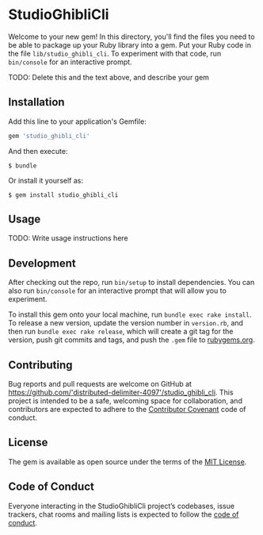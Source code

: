 # StudioGhibliCli

Welcome to your new gem! In this directory, you'll find the files you need to be able to package up your Ruby library into a gem. Put your Ruby code in the file `lib/studio_ghibli_cli`. To experiment with that code, run `bin/console` for an interactive prompt.

TODO: Delete this and the text above, and describe your gem

## Installation

Add this line to your application's Gemfile:

```ruby
gem 'studio_ghibli_cli'
```

And then execute:

    $ bundle

Or install it yourself as:

    $ gem install studio_ghibli_cli

## Usage

TODO: Write usage instructions here

## Development

After checking out the repo, run `bin/setup` to install dependencies. You can also run `bin/console` for an interactive prompt that will allow you to experiment.

To install this gem onto your local machine, run `bundle exec rake install`. To release a new version, update the version number in `version.rb`, and then run `bundle exec rake release`, which will create a git tag for the version, push git commits and tags, and push the `.gem` file to [rubygems.org](https://rubygems.org).

## Contributing

Bug reports and pull requests are welcome on GitHub at https://github.com/'distributed-delimiter-4097'/studio_ghibli_cli. This project is intended to be a safe, welcoming space for collaboration, and contributors are expected to adhere to the [Contributor Covenant](http://contributor-covenant.org) code of conduct.

## License

The gem is available as open source under the terms of the [MIT License](https://opensource.org/licenses/MIT).

## Code of Conduct

Everyone interacting in the StudioGhibliCli project’s codebases, issue trackers, chat rooms and mailing lists is expected to follow the [code of conduct](https://github.com/'distributed-delimiter-4097'/studio_ghibli_cli/blob/master/CODE_OF_CONDUCT.md).
